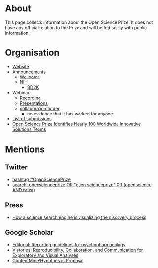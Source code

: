 # About
This page collects information about the Open Science Prize. It does not have any official relation to the Prize and will be fed solely with public information.

# Organisation
* [Website](https://www.openscienceprize.org/)
* Announcements
   * [Wellcome](http://blog.wellcome.ac.uk/2015/10/20/the-open-science-prize-harnessing-the-innovative-power-of-open-data-and-content/)
   * [NIH](http://www.nih.gov/news-events/news-releases/new-prize-competition-seeks-innovative-ideas-advance-open-science)
     * [BD2K](https://datascience.nih.gov/openscienceprize)
* Webinar
   * [Recording](https://www.openscienceprize.org/pm/resource/eyJoZnJlIjogOTAyODA5MDAsICJ2cSI6IDE4OTUxfQ/)
   * [Presentations](https://www.openscienceprize.org/pm/resource/eyJoZnJlIjogOTAyODA5MDAsICJ2cSI6IDE4NzE1fQ/)
   * [collaboration finder](https://github.com/Daniel-Mietchen/open-science-prize)
     * no evidence that it has worked for anyone
* [List of submissions](https://www.openscienceprize.org/p/)
* [Open Science Prize Identifies Nearly 100 Worldwide Innovative Solutions Teams](https://datascience.nih.gov/OSPPublicAnnouncement)

# Mentions

## Twitter
* [hashtag #OpenSciencePrize](https://twitter.com/hashtag/OpenSciencePrize?src=hash)
* [search: openscienceprize OR "open scienceprize" OR (openscience AND prize)](https://twitter.com/search?vertical=default&q=openscienceprize%20OR%20%22open%20scienceprize%22%20OR%20%28openscience%20AND%20prize%29)

## Press
* [How a science search engine is visualizing the discovery process](http://www.storybench.org/science-search-engine-visualizing-discovery-process/)

## Google Scholar
* [Editorial: Reporting guidelines for psychopharmacology](https://doi.org/10.1007/s00213-016-4252-7)
* [Vistories: Reproducibility, Collaboration, and Communication for Exploratory and Visual Analyses](http://vistories.org/proposal/vistories-openscienceprize-proposal.pdf)
* [ContentMine/Hypothes.is Proposal](https://doi.org/10.3897/rio.2.e8424)
